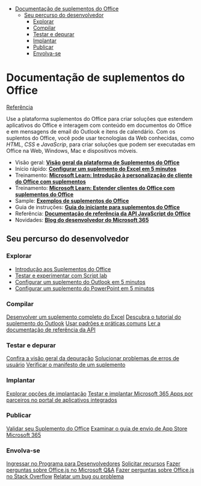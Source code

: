 - [Documentação de suplementos do Office](#documentação-de-suplementos-do-office)
	- [Seu percurso do desenvolvedor](#seu-percurso-do-desenvolvedor)
		- [Explorar](#explorar)
		- [Compilar](#compilar)
		- [Testar e depurar](#testar-e-depurar)
		- [Implantar](#implantar)
		- [Publicar](#publicar)
		- [Envolva-se](#envolva-se)

# Documentação de suplementos do Office 

[Referência](https://learn.microsoft.com/pt-br/office/dev/add-ins/)

Use a plataforma suplementos do Office para criar soluções que estendem aplicativos do Office e interagem com conteúdo em documentos do Office e em mensagens de email do Outlook e itens de calendário. Com os suplentos do Office, você pode usar tecnologias da Web conhecidas, como *HTML*, *CSS* e *JavaScrip*, para criar soluções que podem ser executadas em Office na Web, Windows, Mac e dispositivos móveis.

- Visão geral: [**Visão geral da plataforma de Suplementos do Office**](overview/office-add-ins.md)
- Início rápido: [**Configurar um suplemento do Excel em 5 minutos**](https://learn.microsoft.com/pt-br/office/dev/add-ins/quickstarts/excel-quickstart-jquery?tabs=yeomangenerator)
- Treinamento: [**Microsoft Learn: Introdução à personalização de cliente do Office com suplementos**](https://learn.microsoft.com/pt-br/training/modules/intro-office-add-ins/)
- Treinamento: [**Microsoft Learn: Estender clientes do Office com suplementos do Office**](https://learn.microsoft.com/pt-br/training/paths/m365-office-add-in-associate/)
- Sample: [**Exemplos de suplementos do Office**](https://learn.microsoft.com/pt-br/office/dev/add-ins/overview/office-add-in-code-samples)
- Guia de instruções: [**Guia do iniciante para suplementos do Office**](https://learn.microsoft.com/pt-br/office/dev/add-ins/overview/learning-path-beginner)
- Referência: [**Documentação de referência da API JavaScript do Office**](https://learn.microsoft.com/pt-br/javascript/api/overview?view=excel-js-preview)
- Novidades: [**Blog do desenvolvedor do Microsoft 365**](https://developer.microsoft.com/office/blogs/technology/office-add-ins)

## Seu percurso do desenvolvedor

### Explorar

- [Introdução aos Suplementos do Office](https://learn.microsoft.com/pt-br/office/dev/add-ins/overview/learning-path-beginner)
- [Testar e experimentar com Script lab](https://learn.microsoft.com/pt-br/office/dev/add-ins/overview/explore-with-script-lab)
- [Configurar um suplemento do Outlook em 5 minutos](https://learn.microsoft.com/pt-br/office/dev/add-ins/quickstarts/outlook-quickstart?tabs=yeomangenerator)
- [Configurar um suplemento do PowerPoint em 5 minutos](https://learn.microsoft.com/pt-br/office/dev/add-ins/quickstarts/powerpoint-quickstart?tabs=yeomangenerator)

### Compilar

[Desenvolver um suplemento completo do Excel](https://learn.microsoft.com/pt-br/office/dev/add-ins/tutorials/excel-tutorial)
[Descubra o tutorial do suplemento do Outlook](https://learn.microsoft.com/pt-br/office/dev/add-ins/tutorials/outlook-tutorial)
[Usar padrões e práticas comuns](https://learn.microsoft.com/pt-br/office/dev/add-ins/overview/patterns-and-practices-overview)
[Ler a documentação de referência da API](https://learn.microsoft.com/pt-br/javascript/api/overview)

### Testar e depurar

[Confira a visão geral da depuração](https://learn.microsoft.com/pt-br/office/dev/add-ins/testing/test-debug-office-add-ins)
[Solucionar problemas de erros de usuário](https://learn.microsoft.com/pt-br/office/dev/add-ins/testing/testing-and-troubleshooting)
[Verificar o manifesto de um suplemento](https://learn.microsoft.com/pt-br/office/dev/add-ins/testing/troubleshoot-manifest)

### Implantar

[Explorar opções de implantação](https://learn.microsoft.com/pt-br/office/dev/add-ins/publish/publish)
[Testar e implantar Microsoft 365 Apps por parceiros no portal de aplicativos integrados](https://learn.microsoft.com/pt-br/microsoft-365/admin/manage/test-and-deploy-microsoft-365-apps)

### Publicar

[Validar seu Suplemento do Office](https://learn.microsoft.com/pt-br/office/dev/store)
[Examinar o guia de envio de App Store Microsoft 365](https://learn.microsoft.com/pt-br/office/dev/store/add-in-submission-guide)

### Envolva-se

[Ingressar no Programa para Desenvolvedores](https://developer.microsoft.com/microsoft-365/dev-program)
[Solicitar recursos](https://aka.ms/m365dev-suggestions)
[Fazer perguntas sobre Office.js no Microsoft Q&A](https://learn.microsoft.com/pt-br/answers/products/m365)
[Fazer perguntas sobre Office.js no Stack Overflow](https://stackoverflow.com/questions/tagged/office-js)
[Relatar um bug ou problema](https://github.com/OfficeDev/office-js/issues)